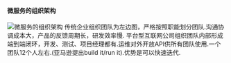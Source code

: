 #### 微服务的组织架构
![微服务的组织架构](https://img-blog.csdnimg.cn/20190516221247933.jpg?x-oss-process=image/watermark,type_ZmFuZ3poZW5naGVpdGk,shadow_10,text_aHR0cHM6Ly9ibG9nLmNzZG4ubmV0L3FxXzMyMjUyOTU3,size_16,color_FFFFFF,t_70)
传统企业组织团队为左边图，严格按照职能划分团队.沟通协调成本大，产品的反馈周期长，研发效率慢.
平台型互联网公司组织团队内部形成端到端闭环，开发、测试、项目经理都有.运维对外开放API供所有团队使用.一个团队12个人左右.(亚马逊提出build it/run it).优势是可以快速迭代.